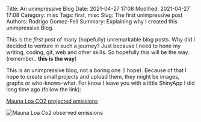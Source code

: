 Title: An unimpressive Blog
Date: 2021-04-27 17:08
Modified: 2021-04-27 17:08
Category: misc
Tags: first, misc
Slug: The first unimpressive post
Authors: Rodrigo Gomez-Fell
Summary: Explaining why I created this unimpressive Blog.

This is the *first* post  of many (hopefully) unremarkable blog posts. Why did I decided to venture in such a journey? Just because I need to hone my writing, coding, git, web and other skills. So hopefully this will be the way. (remember.. **this is the way**)

This is an unimpressive blog, not a boring one (I hope). Because of that I hope to create small projects and upload them, they might be images, graphs or who-knows-what. For know I leave you with a little ShinyApp I did long time ago (follow the link):

 [Mauna Loa CO2 projected emissions](https://rgfell.shinyapps.io/MaunaLoa/?_ga=2.34353953.1639288624.1617956162-872429721.1617956162)

![Mauna Loa Co2 observed emissions ]({static}/images/co2_data_mlo.png)
